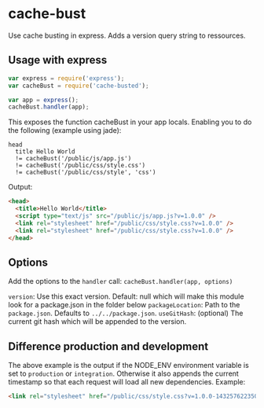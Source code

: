 # cache-bust

Use cache busting in express. Adds a version query string to ressources.

## Usage with express

```js
var express = require('express');
var cacheBust = require('cache-busted');

var app = express();
cacheBust.handler(app);
```

This exposes the function cacheBust in your app locals. Enabling you to do the following (example using jade):

```jade
head
  title Hello World
  != cacheBust('/public/js/app.js')
  != cacheBust('/public/css/style.css')
  != cacheBust('/public/css/style', 'css')
```

Output:

```html
<head>
  <title>Hello World</title>
  <script type="text/js" src="/public/js/app.js?v=1.0.0" />
  <link rel="stylesheet" href="/public/css/style.css?v=1.0.0" />
  <link rel="stylesheet" href="/public/css/style.css?v=1.0.0" />
</head>
```

## Options

Add the options to the `handler` call: `cacheBust.handler(app, options)`

`version`: Use this exact version. Default: null which will make this module look for a package.json in the folder below
`packageLocation`: Path to the `package.json`. Defaults to `../../package.json`.
`useGitHash`: (optional) The current git hash which will be appended to the version.

## Difference production and development

The above example is the output if the NODE_ENV environment variable is set to `production` or `integration`. Otherwise it also appends the current timestamp so that each request will load all new dependencies. Example:

```html
<link rel="stylesheet" href="/public/css/style.css?v=1.0.0-1432576223502" />
```
